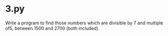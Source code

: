 # 3.py
Write a program to find those numbers which are divisible by 7 and multiple of5, between 1500 and 2700 (both included).
